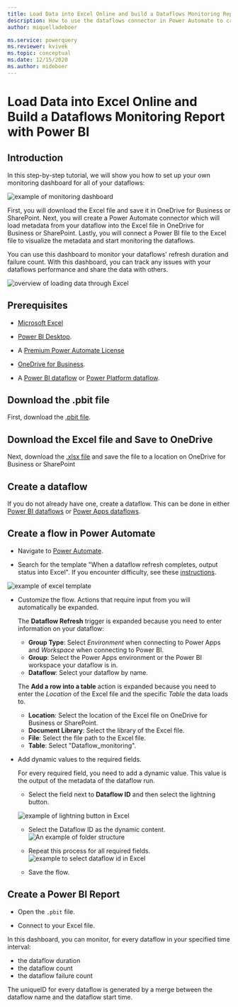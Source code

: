 ```yaml
---
title: Load Data into Excel Online and build a Dataflows Monitoring Report with Power BI
description: How to use the dataflows connector in Power Automate to create a dataflows monitoring report in Power BI
author: miquelladeboer

ms.service: powerquery
ms.reviewer: kvivek
ms.topic: conceptual
ms.date: 12/15/2020
ms.author: mideboer
---
```


# Load Data into Excel Online and Build a Dataflows Monitoring Report with Power BI

## Introduction

In this step-by-step tutorial, we will show you how to set up your own monitoring dashboard for all of your dataflows:

![example of monitoring dashboard](media/dashboard.PNG)

First, you will download the Excel file and save it in OneDrive for Business or SharePoint. Next, you will create a Power Automate connector which will load metadata from your dataflow into the Excel file in OneDrive for Business or SharePoint. Lastly, you will connect a Power BI file to the Excel file to visualize the metadata and start monitoring the dataflows.

You can use this dashboard to monitor your dataflows' refresh duration and failure count. With this dashboard, you can track any issues with your dataflows performance and share the data with others. 

![overview of loading data through Excel](media/excel.PNG)	


## Prerequisites
* [Microsoft Excel](https://www.microsoft.com/en/microsoft-365/excel)

* [Power BI Desktop](https://www.microsoft.com/download/details.aspx?id=58494).

* A [Premium Power Automate License](https://docs.microsoft.com/power-platform/admin/pricing-billing-skus)

* [OneDrive for Business](https://www.microsoft.com/en/microsoft-365/onedrive/onedrive-for-business).

* A [Power BI dataflow](https://docs.microsoft.com/power-bi/transform-model/dataflows/dataflows-introduction-self-service) or [Power Platform dataflow](https://docs.microsoft.com/powerapps/maker/common-data-service/create-and-use-dataflows).

## Download the .pbit file

First, download the [.pbit file](https://download.microsoft.com/download/1/4/E/14EDED28-6C58-4055-A65C-23B4DA81C4DE/excel-template.pbit).

## Download the Excel file and Save to OneDrive

Next, download the [.xlsx file](https://download.microsoft.com/download/1/4/E/14EDED28-6C58-4055-A65C-23B4DA81C4DE/dataflow_monitoring.xlsx) and save the file to a location on OneDrive for Business or SharePoint

## Create a dataflow

If you do not already have one, create a dataflow. This can be done in either [Power BI dataflows](https://docs.microsoft.com/power-bi/transform-model/dataflows/dataflows-introduction-self-service) or [Power Apps dataflows](https://docs.microsoft.com/powerapps/maker/common-data-service/create-and-use-dataflows).

## Create a flow in Power Automate 

* Navigate to [Power Automate](https://flow.microsoft.com).

* Search for the template "When a dataflow refresh completes, output status into Excel". If you encounter difficulty, see these [instructions](https://docs.microsoft.com/power-automate/get-started-logic-template).

![example of excel template](media/templateexcel.PNG)

* Customize the flow. Actions that require input from you will automatically be expanded.

  The **Dataflow Refresh** trigger is expanded because you need to enter information on your dataflow:
    * **Group Type**: Select *Environment* when connecting to Power Apps and *Workspace* when connecting to Power BI.
    * **Group**: Select the Power Apps environment or the Power BI workspace your dataflow is in.
    * **Dataflow**: Select your dataflow by name.
  
  The **Add a row into a table** action is expanded because you need to enter the *Location* of the Excel file and the specific *Table* the data loads to.
    * **Location**: Select the location of the Excel file on OneDrive for Business or SharePoint.
    * **Document Library**: Select the library of the Excel file.
    * **File**: Select the file path to the Excel file.
    * **Table**: Select "Dataflow_monitoring".

* Add dynamic values to the required fields.

  For every required field, you need to add a dynamic value. This value is the output of the metadata of the dataflow run.
    * Select the field next to **Dataflow ID** and then select the lightning button.
    
    ![example of lightning button in Excel](media/dynamicexcel.png)

    * Select the Dataflow ID as the dynamic content.
    ![An example of folder structure](media/dynamicexcel1.png)

    * Repeat this process for all required fields.
    ![example to select dataflow id in Excel](media/excelcomplete.png)

  * Save the flow.


## Create a Power BI Report

* Open the `.pbit` file.

* Connect to your Excel file.

In this dashboard, you can monitor, for every dataflow in your specified time interval:
* the dataflow duration
* the dataflow count
* the dataflow failure count

The uniqueID for every dataflow is generated by a merge between the dataflow name and the dataflow start time.

